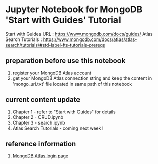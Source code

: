 # Jupyter Notebook for MongoDB 'Start with Guides' Tutorial

Start with Guides URL : https://www.mongodb.com/docs/guides/
Atlas Search Tutorials : https://www.mongodb.com/docs/atlas/atlas-search/tutorials/#std-label-fts-tutorials-prereqs

## preparation before use this notebook

1. register your MongoDB Atlas account
1. get your MongoDB Atlas connection string and keep the content in 'mongo_uri.txt' file located in same path of this notebook

## current content update

1. Chapter 1 - refer to "Start with Guides" for details
1. Chapter 2 - CRUD.ipynb
1. Chapter 3 - search.ipynb 
1. Atlas Search Tutorials - coming next week !

## reference information 

1. [MongoDB Atlas login page](https://account.mongodb.com/account/login?signedOut=true)